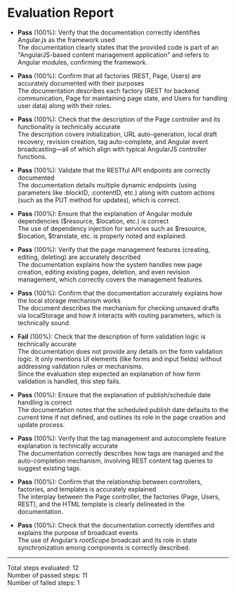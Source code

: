 # Evaluation Report

- **Pass** (100%): Verify that the documentation correctly identifies Angular.js as the framework used  
  The documentation clearly states that the provided code is part of an "AngularJS-based content management application" and refers to Angular modules, confirming the framework.

- **Pass** (100%): Confirm that all factories (REST, Page, Users) are accurately documented with their purposes  
  The documentation describes each factory (REST for backend communication, Page for maintaining page state, and Users for handling user data) along with their roles.

- **Pass** (100%): Check that the description of the Page controller and its functionality is technically accurate  
  The description covers initialization, URL auto-generation, local draft recovery, revision creation, tag auto-complete, and Angular event broadcasting—all of which align with typical AngularJS controller functions.

- **Pass** (100%): Validate that the RESTful API endpoints are correctly documented  
  The documentation details multiple dynamic endpoints (using parameters like :blockID, :contentID, etc.) along with custom actions (such as the PUT method for updates), which is correct.

- **Pass** (100%): Ensure that the explanation of Angular module dependencies ($resource, $location, etc.) is correct  
  The use of dependency injection for services such as $resource, $location, $translate, etc. is properly noted and explained.

- **Pass** (100%): Verify that the page management features (creating, editing, deleting) are accurately described  
  The documentation explains how the system handles new page creation, editing existing pages, deletion, and even revision management, which correctly covers the management features.

- **Pass** (100%): Confirm that the documentation accurately explains how the local storage mechanism works  
  The document describes the mechanism for checking unsaved drafts via localStorage and how it interacts with routing parameters, which is technically sound.

- **Fail** (100%): Check that the description of form validation logic is technically accurate  
  The documentation does not provide any details on the form validation logic. It only mentions UI elements (like forms and input fields) without addressing validation rules or mechanisms.  
  Since the evaluation step expected an explanation of how form validation is handled, this step fails.

- **Pass** (100%): Ensure that the explanation of publish/schedule date handling is correct  
  The documentation notes that the scheduled publish date defaults to the current time if not defined, and outlines its role in the page creation and update process.

- **Pass** (100%): Verify that the tag management and autocomplete feature explanation is technically accurate  
  The documentation correctly describes how tags are managed and the auto-completion mechanism, involving REST content tag queries to suggest existing tags.

- **Pass** (100%): Confirm that the relationship between controllers, factories, and templates is accurately explained  
  The interplay between the Page controller, the factories (Page, Users, REST), and the HTML template is clearly delineated in the documentation.

- **Pass** (100%): Check that the documentation correctly identifies and explains the purpose of broadcast events  
  The use of Angular’s $rootScope.$broadcast and its role in state synchronization among components is correctly described.

---

Total steps evaluated: 12  
Number of passed steps: 11  
Number of failed steps: 1